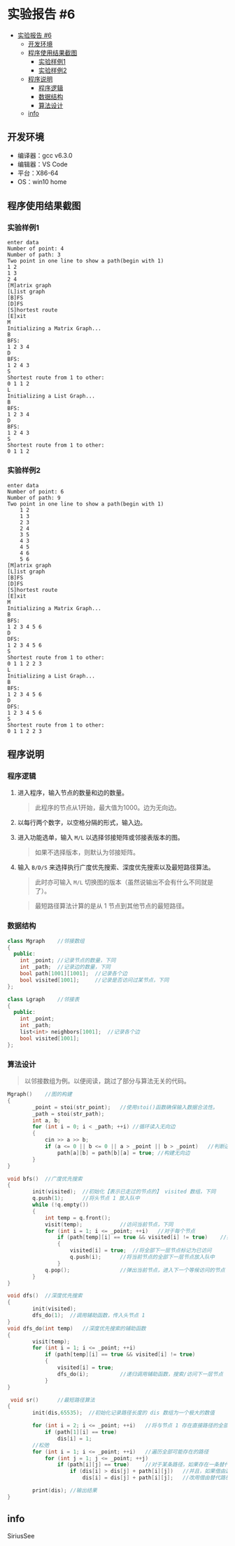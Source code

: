 # 实验报告 #6
- [实验报告 #6](#实验报告-6)
    - [开发环境](#开发环境)
    - [程序使用结果截图](#程序使用结果截图)
        - [实验样例1](#实验样例1)
        - [实验样例2](#实验样例2)
    - [程序说明](#程序说明)
        - [程序逻辑](#程序逻辑)
        - [数据结构](#数据结构)
        - [算法设计](#算法设计)
    - [info](#info)

## 开发环境

- 编译器：gcc v6.3.0
- 编辑器：VS Code
- 平台：X86-64
- OS：win10 home

## 程序使用结果截图

### 实验样例1

```
enter data
Number of point: 4
Number of path: 3
Two point in one line to show a path(begin with 1)
1 2
1 3
2 4
[M]atrix graph
[L]ist graph
[B]FS
[D]FS
[S]hortest route
[E]xit
M
Initializing a Matrix Graph...
B
BFS:
1 2 3 4
D
BFS:
1 2 4 3
S
Shortest route from 1 to other:
0 1 1 2
L
Initializing a List Graph...
B
BFS:
1 2 3 4
D
BFS:
1 2 4 3
S
Shortest route from 1 to other:
0 1 1 2
```

### 实验样例2

```
enter data
Number of point: 6
Number of path: 9
Two point in one line to show a path(begin with 1)
    1 2
    1 3
    2 3
    2 4
    3 5
    4 3
    4 5
    4 6
    5 6
[M]atrix graph
[L]ist graph
[B]FS
[D]FS
[S]hortest route
[E]xit
M
Initializing a Matrix Graph...
B
BFS:
1 2 3 4 5 6
D
DFS:
1 2 3 4 5 6
S
Shortest route from 1 to other:
0 1 1 2 2 3
L
Initializing a List Graph...
B
BFS:
1 2 3 4 5 6
D
DFS:
1 2 3 4 5 6
S
Shortest route from 1 to other:
0 1 1 2 2 3
```


## 程序说明

### 程序逻辑



1. 进入程序，输入节点的数量和边的数量。

    > 此程序的节点从1开始，最大值为1000。边为无向边。

2. 以每行两个数字，以空格分隔的形式，输入边。
3. 进入功能选单，输入 `M/L` 以选择邻接矩阵或邻接表版本的图。

    > 如果不选择版本，则默认为邻接矩阵。

4. 输入 `B/D/S` 来选择执行广度优先搜索、深度优先搜索以及最短路径算法。

    > 此时亦可输入 `M/L` 切换图的版本（虽然说输出不会有什么不同就是了）。

    > 最短路径算法计算的是从 1 节点到其他节点的最短路径。

### 数据结构

```c++
class Mgraph    //邻接数组
{
  public:
    int _point; //记录节点的数量，下同
    int _path;  //记录边的数量，下同
    bool path[1001][1001];  //记录各个边
    bool visited[1001];     //记录是否访问过某节点，下同
};

class Lgraph    //邻接表
{
  public:
    int _point;
    int _path;
    list<int> neighbors[1001];  //记录各个边
    bool visited[1001];
};
```

### 算法设计

> 以邻接数组为例。以便阅读，跳过了部分与算法无关的代码。
```c++
Mgraph()    //图的构建
{
        _point = stoi(str_point);   //使用stoi()函数确保输入数据合法性。
        _path = stoi(str_path);
        int a, b;
        for (int i = 0; i < _path; ++i) //循环读入无向边
        {
            cin >> a >> b;
            if (a <= 0 || b <= 0 || a > _point || b > _point)   //判断边的合法性
                path[a][b] = path[b][a] = true; //构建无向边
        }
}
```
```c++
void bfs()  //广度优先搜索
{
        init(visited);  //初始化【表示已走过的节点的】 visited 数组，下同
        q.push(1);      //将头节点 1 放入队中
        while (!q.empty())
        {
            int temp = q.front();
            visit(temp);            //访问当前节点，下同
            for (int i = 1; i <= _point; ++i)   //对于每个节点
                if (path[temp][i] == true && visited[i] != true)    //如果有【存在路径】且【未访问的】下一节点
                {
                    visited[i] = true;  //将全部下一层节点标记为已访问
                    q.push(i);      //将当前节点的全部下一层节点放入队中
                }
            q.pop();                //弹出当前节点，进入下一个等候访问的节点
        }
}
```
```c++
void dfs()  //深度优先搜索
{
        init(visited);
        dfs_do(1);  //调用辅助函数，传入头节点 1
}
void dfs_do(int temp)   //深度优先搜索的辅助函数
{
        visit(temp);
        for (int i = 1; i <= _point; ++i)
            if (path[temp][i] == true && visited[i] != true)
            {
                visited[i] = true; 
                dfs_do(i);          //递归调用辅助函数，搜索/访问下一层节点
            }
}
```
```c++
 void sr()      //最短路径算法
{
        init(dis,65535);  //初始化记录路径长度的 dis 数组为一个极大的数值

        for (int i = 2; i <= _point; ++i)   //将与节点 1 存在直接路径的全部节点路径长度标1
            if (path[1][i] == true)
                dis[i] = 1;
        //松弛
        for (int i = 1; i <= _point; ++i)   //遍历全部可能存在的路径
            for (int j = 1; j <= _point; ++j)
                if (path[i][j] == true)     //对于某条路径，如果存在一条替代路径
                    if (dis[i] > dis[j] + path[i][j])   //并且，如果借由这条替代路径后，新的路径长度小于原路径
                        dis[i] = dis[j] + path[i][j];   //改用借由替代路径

        print(dis); //输出结果
}
```

## info

SiriusSee
